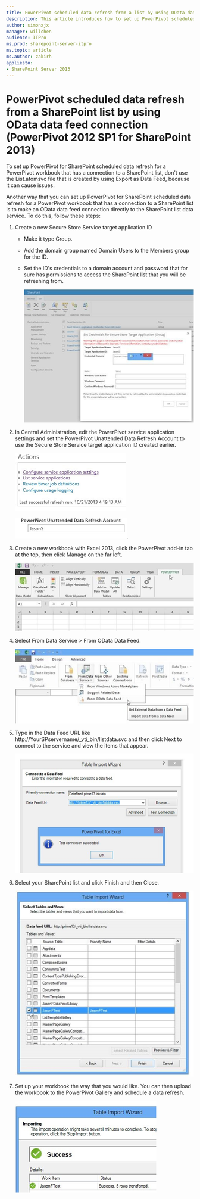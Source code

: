 ```yaml
---
title: PowerPivot scheduled data refresh from a list by using OData data feed connection
description: This article introduces how to set up PowerPivot scheduled data refresh from a list by using OData data feed connection.
author: simonxjx
manager: willchen
audience: ITPro
ms.prod: sharepoint-server-itpro
ms.topic: article
ms.author: zakirh
appliesto:
- SharePoint Server 2013
---
```


# PowerPivot scheduled data refresh from a SharePoint list by using OData data feed connection (PowerPivot 2012 SP1 for SharePoint 2013)

To set up PowerPivot for SharePoint scheduled data refresh for a PowerPivot workbook that has a connection to a SharePoint list, don't use the List.atomsvc file that is created by using Export as Data Feed, because it can cause issues.

Another way that you can set up PowerPivot for SharePoint scheduled data refresh for a PowerPivot workbook that has a connection to a SharePoint list is to make an OData data feed connection directly to the SharePoint list data service.
To do this, follow these steps:

1. Create a new Secure Store Service target application ID
    - Make it type Group.
    - Add the domain group named Domain Users to the Members group for the ID.
    - Set the ID's credentials to a domain account and password that for sure has permissions to access the SharePoint list that you will be refreshing from.

         ![set credentials for secure store target application](./media/list-refresh-odata-data-feed/set-credentials.jpg)

2. In Central Administration, edit the PowerPivot service application settings and set the PowerPivot Unattended Data Refresh Account to use the Secure Store Service target application ID created earlier.

     ![actions](./media/list-refresh-odata-data-feed/action.jpg)

     ![unattended data refresh account](./media/list-refresh-odata-data-feed/unattended-data-refresh-account.jpg)

3. Create a new workbook with Excel 2013, click the PowerPivot add-in tab at the top, then click Manage on the far left.
   
   ![powerpivot add-in](./media/list-refresh-odata-data-feed/powerpivot.jpg)

1. Select From Data Service > From OData Data Feed.

     ![Select From Odata Data Feed](./media/list-refresh-odata-data-feed/select-from-odata-data-feed.jpg)

1. Type in the Data Feed URL like http://YourSPservername/_vti_bin/listdata.svc and then click Next to connect to the service and view the items that appear.

     ![Table Import Wizard](./media/list-refresh-odata-data-feed/table-import-wizard.jpg)

1. Select your SharePoint list and click Finish and then Close.

     ![Select a view from Table Import Wizard](./media/list-refresh-odata-data-feed/select-view.jpg)

1. Set up your workbook the way that you would like. You can then upload the workbook to the PowerPivot Gallery and schedule a data refresh.

     ![Import Successfullly](./media/list-refresh-odata-data-feed/import-successfully.jpg) 
